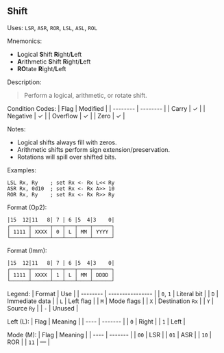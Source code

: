 ## Shift

Uses:
`LSR`, `ASR`, `ROR`,
`LSL`, `ASL`, `ROL`

Mnemonics:
- **L**ogical **S**hift **R**ight/**L**eft
- **A**rithmetic **S**hift **R**ight/**L**eft
- **RO**tate **R**ight/**L**eft

Description:
> Perform a logical, arithmetic, or rotate shift.

Condition Codes:
| Flag     | Modified |
| -------- | -------- |
| Carry    | &check;  |
| Negative | &check;  |
| Overflow | &check;  |
| Zero     | &check;  |

Notes:
- Logical shifts always fill with zeros.
- Arithmetic shifts perform sign extension/preservation.
- Rotations will spill over shifted bits.

Examples:
```assembly
LSL Rx, Ry    ; set Rx <- Rx L<< Ry
ASR Rx, 0d10  ; set Rx <- Rx A>> 10
ROR Rx, Ry    ; set Rx <- Rx R>> Ry
```

Format (Op2):
```
│15  12│11   8│ 7 │ 6 │5  4│3    0│
┌──────┬──────┬───┬───┬────┬──────┐
│ 1111 │ XXXX │ 0 │ L │ MM │ YYYY │
└──────┴──────┴───┴───┴────┴──────┘
```

Format (Imm):
```
│15  12│11   8│ 7 │ 6 │5  4│3    0│
┌──────┬──────┬───┬───┬────┬──────┐
│ 1111 │ XXXX │ 1 │ L │ MM │ DDDD │
└──────┴──────┴───┴───┴────┴──────┘
```

Legend:
| Format   | Use              |
| -------- | ---------------- |
| `0`, `1` | Literal bit      |
| `D`      | Immediate data   |
| `L`      | Left flag        |
| `M`      | Mode flags       |
| `X`      | Destination `Rx` |
| `Y`      | Source `Ry`      |
| `-`      | Unused           |

Left (L):
| Flag | Meaning |
| ---- | ------- |
| `0`  | Right   |
| `1`  | Left    |

Mode (M):
| Flag | Meaning |
| ---- | ------- |
| `00` | LSR     |
| `01` | ASR     |
| `10` | ROR     |
| `11` | &mdash; |
